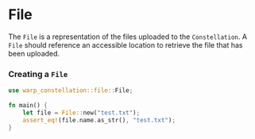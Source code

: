 # File

The `File` is a representation of the files uploaded to the `Constellation`. A `File` should reference an accessible location to retrieve the file that has been uploaded. 


### Creating a `File`
```rust
use warp_constellation::file::File;
    
fn main() { 
    let file = File::new("test.txt");
    assert_eq!(file.name.as_str(), "test.txt");
}
```
